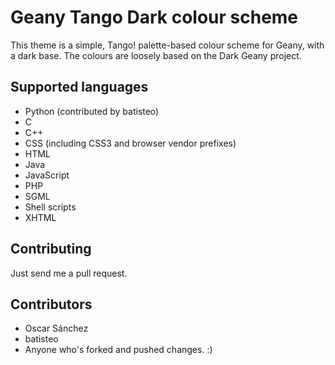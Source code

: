 # Geany Tango Dark colour scheme
This theme is a simple, Tango! palette-based colour scheme for Geany, with a dark base. The colours are loosely based on the Dark Geany project.

## Supported languages

 * Python (contributed by batisteo)
 * C
 * C++
 * CSS (including CSS3 and browser vendor prefixes)
 * HTML
 * Java
 * JavaScript
 * PHP
 * SGML
 * Shell scripts
 * XHTML

## Contributing

Just send me a pull request.

## Contributors

 * Oscar Sánchez
 * batisteo
 * Anyone who's forked and pushed changes. :)